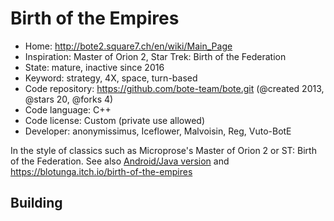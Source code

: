 # Birth of the Empires

- Home: http://bote2.square7.ch/en/wiki/Main_Page
- Inspiration: Master of Orion 2, Star Trek: Birth of the Federation
- State: mature, inactive since 2016
- Keyword: strategy, 4X, space, turn-based
- Code repository: https://github.com/bote-team/bote.git (@created 2013, @stars 20, @forks 4)
- Code language: C++
- Code license: Custom (private use allowed)
- Developer: anonymissimus, Iceflower, Malvoisin, Reg, Vuto-BotE

In the style of classics such as Microprose's Master of Orion 2 or ST: Birth of the Federation.
See also [Android/Java version](https://bitbucket.org/sarkanyi/bote-libgdx/) and https://blotunga.itch.io/birth-of-the-empires

## Building
